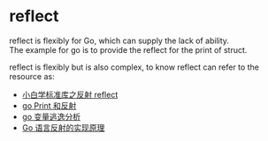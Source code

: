 # reflect

reflect is flexibly for Go, which can supply the lack of ability.  
The example for go is to provide the reflect for the print of struct.

reflect is flexibly but is also complex, to know reflect can refer to the resource as:
- [小白学标准库之反射 reflect](https://www.cnblogs.com/xingzheanan/p/15614447.html)
- [go Print 和反射](https://www.cnblogs.com/xingzheanan/p/16084592.html)
- [go 变量逃逸分析 ](https://www.cnblogs.com/xingzheanan/p/16082035.html)
- [Go 语言反射的实现原理](https://draveness.me/golang/docs/part2-foundation/ch04-basic/golang-reflect/)
